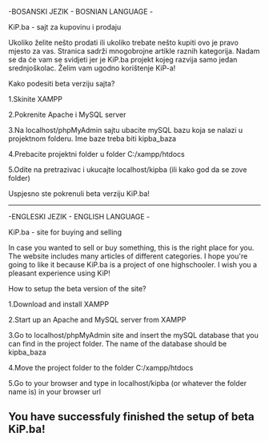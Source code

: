 -BOSANSKI JEZIK - BOSNIAN LANGUAGE - 

KiP.ba - sajt za kupovinu i prodaju

Ukoliko želite nešto prodati ili ukoliko trebate nešto kupiti ovo je pravo mjesto za vas. Stranica sadrži mnogobrojne artikle raznih kategorija. Nadam se da će vam se svidjeti jer je KiP.ba projekt kojeg razvija samo jedan srednjoškolac. Želim vam ugodno korištenje KiP-a! 


Kako podesiti beta verziju sajta?

  1.Skinite XAMPP 
  
  2.Pokrenite Apache i MySQL server 
  
  3.Na localhost/phpMyAdmin sajtu ubacite mySQL bazu koja se nalazi u projektnom folderu. Ime baze treba biti kipba_baza 
  
  4.Prebacite projektni folder u folder C:/xampp/htdocs 
  
  5.Odite na pretrazivac i ukucajte localhost/kipba (ili kako god da se zove folder) 

Uspjesno ste pokrenuli beta verziju KiP.ba! 

------------------------------------ 
-ENGLESKI JEZIK - ENGLISH LANGUAGE -

KiP.ba - site for buying and selling

In case you wanted to sell or buy something, this is the right place for you. The website includes many articles of different categories. I hope you're going to like it because KiP.ba is a project of one highschooler. I wish you a pleasant experience using KiP! 


How to setup the beta version of the site? 

  1.Download and install XAMPP 
  
  2.Start up an Apache and MySQL server from XAMPP 
  
  3.Go to localhost/phpMyAdmin site and insert the mySQL database that you can find in the project folder. The name of the database should be kipba_baza 
  
  4.Move the project folder to the folder C:/xampp/htdocs 
  
  5.Go to your browser and type in localhost/kipba (or whatever the folder name is) in your browser url 
  
You have successfuly finished the setup of beta KiP.ba! 
------------------------------------ 
